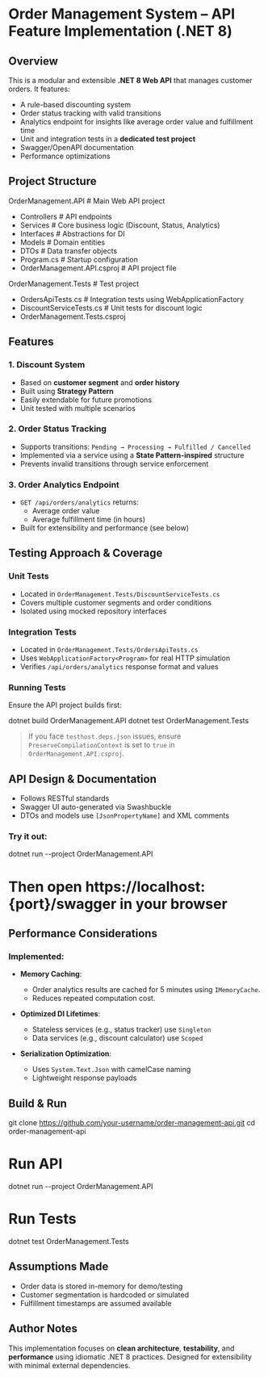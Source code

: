 # Order Management System – API Feature Implementation (.NET 8)

## Overview

This is a modular and extensible **.NET 8 Web API** that manages customer orders. It features:

- A rule-based discounting system
- Order status tracking with valid transitions
- Analytics endpoint for insights like average order value and fulfillment time
- Unit and integration tests in a **dedicated test project**
- Swagger/OpenAPI documentation
- Performance optimizations


## Project Structure

OrderManagement.API            # Main Web API project
  - Controllers                # API endpoints
  - Services                   # Core business logic (Discount, Status, Analytics)
  - Interfaces                 # Abstractions for DI
  - Models                     # Domain entities
  - DTOs                       # Data transfer objects
  - Program.cs                  # Startup configuration
  - OrderManagement.API.csproj  # API project file

OrderManagement.Tests          # Test project
  - OrdersApiTests.cs           # Integration tests using WebApplicationFactory
  - DiscountServiceTests.cs     # Unit tests for discount logic
  - OrderManagement.Tests.csproj

## Features

### 1. Discount System

- Based on **customer segment** and **order history**
- Built using **Strategy Pattern**
- Easily extendable for future promotions
- Unit tested with multiple scenarios

### 2. Order Status Tracking

- Supports transitions: `Pending → Processing → Fulfilled / Cancelled`
- Implemented via a service using a **State Pattern-inspired** structure
- Prevents invalid transitions through service enforcement

### 3. Order Analytics Endpoint

- `GET /api/orders/analytics` returns:
  - Average order value
  - Average fulfillment time (in hours)
- Built for extensibility and performance (see below)

## Testing Approach & Coverage

### Unit Tests

- Located in `OrderManagement.Tests/DiscountServiceTests.cs`
- Covers multiple customer segments and order conditions
- Isolated using mocked repository interfaces

### Integration Tests

- Located in `OrderManagement.Tests/OrdersApiTests.cs`
- Uses `WebApplicationFactory<Program>` for real HTTP simulation
- Verifies `/api/orders/analytics` response format and values

###  Running Tests

Ensure the API project builds first:

dotnet build OrderManagement.API
dotnet test OrderManagement.Tests


> If you face `testhost.deps.json` issues, ensure `PreserveCompilationContext` is set to `true` in `OrderManagement.API.csproj`.

## API Design & Documentation

- Follows RESTful standards
- Swagger UI auto-generated via Swashbuckle
- DTOs and models use `[JsonPropertyName]` and XML comments

###  Try it out:

dotnet run --project OrderManagement.API
# Then open https://localhost:{port}/swagger in your browser

##  Performance Considerations

### Implemented:

- **Memory Caching**:
  - Order analytics results are cached for 5 minutes using `IMemoryCache`.
  - Reduces repeated computation cost.

- **Optimized DI Lifetimes**:
  - Stateless services (e.g., status tracker) use `Singleton`
  - Data services (e.g., discount calculator) use `Scoped`

- **Serialization Optimization**:
  - Uses `System.Text.Json` with camelCase naming
  - Lightweight response payloads


## Build & Run
git clone https://github.com/your-username/order-management-api.git
cd order-management-api

# Run API
dotnet run --project OrderManagement.API

# Run Tests
dotnet test OrderManagement.Tests


## Assumptions Made

- Order data is stored in-memory for demo/testing
- Customer segmentation is hardcoded or simulated
- Fulfillment timestamps are assumed available


##  Author Notes

This implementation focuses on **clean architecture**, **testability**, and **performance** using idiomatic .NET 8 practices. Designed for extensibility with minimal external dependencies.
